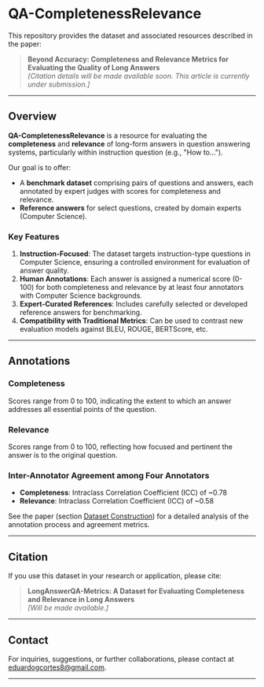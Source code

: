 
# QA-CompletenessRelevance

This repository provides the dataset and associated resources described in the paper:

> **Beyond Accuracy: Completeness and Relevance Metrics for Evaluating the Quality of Long Answers**  
> *[Citation details will be made available soon. This article is currently under submission.]*

---

## Overview

**QA-CompletenessRelevance** is a resource for evaluating the **completeness** and **relevance** of long-form answers in question answering systems, particularly within instruction question (e.g., "How to..."). 

Our goal is to offer:

- A **benchmark dataset** comprising pairs of questions and answers, each annotated by expert judges with scores for completeness and relevance.
- **Reference answers** for select questions, created by domain experts (Computer Science).

### Key Features

1. **Instruction-Focused**: The dataset targets instruction-type questions in Computer Science, ensuring a controlled environment for evaluation of answer quality.
2. **Human Annotations**: Each answer is assigned a numerical score (0-100) for both completeness and relevance by at least four annotators with Computer Science backgrounds.
3. **Expert-Curated References**: Includes carefully selected or developed reference answers for benchmarking.
4. **Compatibility with Traditional Metrics**: Can be used to contrast new evaluation models against BLEU, ROUGE, BERTScore, etc.

---

## Annotations

### Completeness
Scores range from 0 to 100, indicating the extent to which an answer addresses all essential points of the question.

### Relevance
Scores range from 0 to 100, reflecting how focused and pertinent the answer is to the original question.

### Inter-Annotator Agreement among Four Annotators
- **Completeness**: Intraclass Correlation Coefficient (ICC) of ~0.78  
- **Relevance**: Intraclass Correlation Coefficient (ICC) of ~0.58  

See the paper (section [Dataset Construction](#)) for a detailed analysis of the annotation process and agreement metrics.


---

## Citation

If you use this dataset in your research or application, please cite:

> **LongAnswerQA-Metrics: A Dataset for Evaluating Completeness and Relevance in Long Answers**  
> *[Will be made available.]*

---

## Contact

For inquiries, suggestions, or further collaborations, please contact at eduardogcortes8@gmail.com.

---
